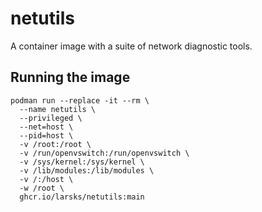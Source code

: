 # netutils

A container image with a suite of network diagnostic tools.

## Running the image

```
podman run --replace -it --rm \
  --name netutils \
  --privileged \
  --net=host \
  --pid=host \
  -v /root:/root \
  -v /run/openvswitch:/run/openvswitch \
  -v /sys/kernel:/sys/kernel \
  -v /lib/modules:/lib/modules \
  -v /:/host \
  -w /root \
  ghcr.io/larsks/netutils:main
```
